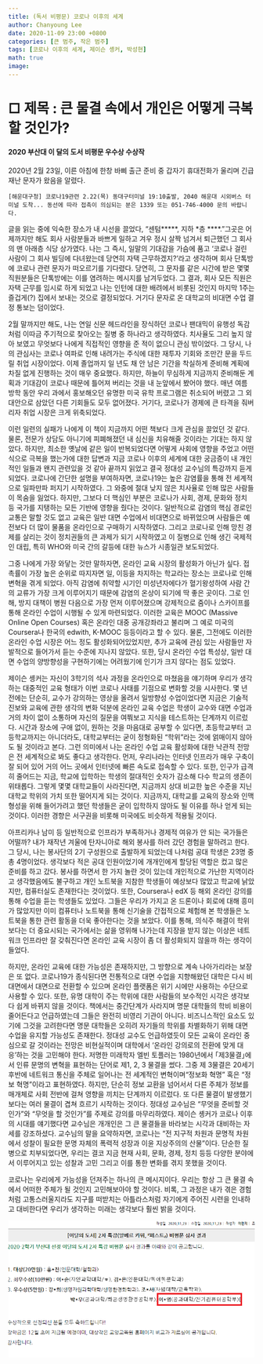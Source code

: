 ```yaml
---
title: (독서 비평문) 코로나 이후의 세계
author: Chanyoung Lee
date: 2020-11-09 23:00 +0800
categories: [큰 범주, 작은 범주]
tags: [코로나 이후의 세계, 제이슨 솅커, 박성현]
math: true
image: 
---
```


<H1> □ 제목 : 큰 물결 속에서 개인은 어떻게 극복할 것인가?</H1>
<H4>2020 부산대 이 달의 도서 비평문 우수상 수상작</H4>
2020년 2월 23일, 이른 아침에 한창 바삐 출근 준비 중 갑자기 휴대전화가 울리며 긴급 재난 문자가 왔음을 알렸다.

```
[해운대구청] 코로나19관련 2.22(목) 동대구터미널 19:10출발, 2040 해운대 시외버스 터미널 도착... 동선에 따라 접촉이 의심되는 분은 1339 또는 051-746-4000 문의 바랍니다.
```
<p>
    글을 읽는 중에 익숙한 장소가 내 시선을 끌었다, “센텀*****, 지하 *층 ****.”그곳은 어제까지만 해도 회사 사람분들과 바쁘게 일하고 겨우 정시 살짝 넘겨서 퇴근했던 그 회사의 맨 아래층 식당 상가였다. 나는 그 즉시, 일말의 기대감을 가슴에 품고 ‘코로나 걸린 사람이 그 회사 빌딩에 다녀왔는데 당연히 자택 근무하겠지?’라고 생각하며 회사 단톡방에 코로나 관련 문자가 떠오르기를 기다렸다. 당연히, 그 문자를 같은 시간에 받은 몇몇 직원분들은 단톡방에는 이를 염려하는 메시지를 남겨두었다. 그 결과, 회사 모든 직원은 자택 근무를 임시로 하게 되었고 나는 인턴에 대한 배려에서 비롯된 것인지 마지막 1주는 즐겁게(?) 집에서 보내는 것으로 결정되었다. 거기다 문자로 온 대학교의 비대면 수업 결정 통보는 덤이었다.</p>
2월 말까지만 해도, 나는 연일 신문 헤드라인을 장식하던 코로나 팬대믹이 유행성 독감처럼 이따금 주기적으로 찾아오는 질병 중 하나라고 생각하였다. 치사율도 그리 높지 않아 보였고 무엇보다 나에게 직접적인 영향을 준 적이 없으니 관심 밖이었다. 그 당시, 나의 관심사는 코로나 여파로 인해 내려가는 주식에 대한 재투자 기회와 조만간 문을 두드릴 취업 시장이었다. 이제 졸업까지 일 년도 채 안 남은 기간을 착실하게 준비해 계획에 차질 없게 진행하는 것이 매우 중요했다. 하지만, 하늘이 무심하게 지금까지 준비해둔 계획과 기대감이 코로나 때문에 틀어져 버리는 것을 내 눈앞에서 봤어야 했다. 매년 여름 방학 동안 우리 과에서 홍보해오던 유명한 미국 유학 프로그램은 취소되어 버렸고 그 외 대안으로 삼았던 다른 기회들도 모두 없어졌다. 거기다, 코로나가 경제에 큰 타격을 줘버리자 취업 시장은 크게 위축되었다.

이런 일련의 실패가 나에게 이 책이 지금까지 어떤 책보다 크게 관심을 끌었던 것 같다. 물론, 전문가 상담도 아니기에 피폐해졌던 내 심신을 치유해줄 것이라는 기대는 하지 않았다. 하지만, 최소한 옛날에 같은 일이 반복되었다면 어떻게 사회에 영향을 주었고 어떤 식으로 극복을 했는가에 대한 답변과 지금 코로나 이후의 세계에 대한 궁금증이 내 개인적인 일들과 왠지 관련있을 것 같아 끝까지 읽었고 결국 정대성 교수님의 특강까지 듣게 되었다.
코로나에 간단한 설명을 부여하자면, 코로나19는 높은 감염률을 통해 전 세계적으로 일파만파 퍼지기 시작하였다. 그 와중에 절대 낮지 않은 치사율로 인해 많은 사람들이 목숨을 잃었다. 하지만, 그보다 더 핵심인 부분은 코로나가 사회, 경제, 문화와 정치 등 국가를 지탱하는 모든 기반에 영향을 줬다는 것이다. 일반적으로 감염의 핵심 경로인 교통은 말할 것도 없고 교육은 일반 대면 수업에서 비대면으로 바뀌었으며 사람들은 예전보다 더 많이 물품을 온라인으로 구매하기 시작하였다. 그리고 코로나로 인해 망친 경제를 살리는 것이 정치권들의 큰 과제가 되기 시작하였고 이 질병으로 인해 생긴 국제적인 대립, 특히 WHO와 미국 간의 갈등에 대한 뉴스가 시종일관 보도되었다.

그중 나에게 가장 와닿는 것만 말하자면, 온라인 교육 시장의 활성화가 아닌가 싶다. 접촉률이 가장 높은 순위로 따지자면 일, 이등을 차지하는 학교라는 장소는 코로나로 인해 변혁을 겪게 되었다. 아직 감염에 취약할 시기인 미성년자에다가 혈기왕성하여 사람 간의 교류가 가장 크게 이루어지기 때문에 감염의 온상이 되기에 딱 좋은 곳이다. 그로 인해, 방지 대책이 병원 다음으로 가장 먼저 이루어졌으며 강제적으로 줌이나 스카이프를 통해 온라인 수업이 시행될 수 있게 마련되었다. 이러한 교육은 MOOC (Massive Online Open Courses) 혹은 온라인 대중 공개강좌라고 불리며 그 예로 미국의 Coursera나 한국의 edwith, K-MOOC 등등이라고 할 수 있다. 물론, 그전에도 이러한 온라인 수업 시장은 어느 정도 활성화되어있었지만, 추가 교육에 관심 있는 사람들만 자발적으로 들어가서 듣는 수준에 지나지 않았다. 또한, 당시 온라인 수업 특성상, 일반 대면 수업의 양방향성을 구현하기에는 어려웠기에 인기가 크지 않다는 점도 있었다.

제이슨 솅커는 자신이 3학기의 석사 과정을 온라인으로 마쳤음을 얘기하며 우리가 생각하는 대중적인 교육 형태가 이번 코로나 사태를 기점으로 변화할 것을 시사한다. 몇 년 전에는 단순히, 교수가 강의하는 영상을 올려서 일방향성 수업이었다면 지금은 기술적 진보와 교육에 관한 생각의 변화 덕분에 온라인 교육 수업은 학생이 교수와 대면 수업과 거의 차이 없이 소통하며 자신의 질문을 여쭤보고 지식을 테스트하는 단계까지 이르렀다. 시간과 장소에 구애 없이, 원하는 것을 마음대로 공부할 수 있다면, 초등학교부터 고등학교까지는 아니더라도, 대학교부터는 굳이 정형화된 “학위”라는 것에 얽매이지 않아도 될 것이라고 본다.
그런 의미에서 나는 온라인 수업 교육 활성화에 대한 낙관적 전망은 전 세계적으로 봐도 좋다고 생각한다. 먼저, 우리나라는 인터넷 인프라가 매우 구축이 잘 되어 있어 거의 어느 곳에서 인터넷에 빠른 속도로 접속할 수 있다. 또한, 인구가 급격히 줄어드는 지금, 학교에 입학하는 학생의 절대적인 숫자가 감소해 다수 학교의 생존이 위태롭다. 그렇게 몇몇 대학교들이 사라진다면, 지금까지 상대 비교한 높은 수준을 지닌 대학교 학위의 가치 또한 떨어지게 되는 것이다. 지금까지, 대학교를 교육의 장소와 인맥 형성을 위해 들어가려고 했던 학생들은 굳이 입학하지 않아도 될 이유를 하나 얻게 되는 것이다. 이러한 경향은 서구권을 비롯해 미국에도 비슷하게 적용될 것이다.

아프리카나 남미 등 일반적으로 인프라가 부족하거나 경제적 여유가 안 되는 국가들은 어떨까? 내가 재작년 겨울에 탄자니아로 해외 봉사를 하러 갔던 경험을 말하려고 한다. 그 당시, 나는 봉사단의 2기 구성원으로 출발하게 되었는데 나처럼 공대 학생은 23명 중 총 4명이었다. 생각보다 적은 공대 인원이었기에 개개인에게 할당된 역할은 컸고 많은 준비를 하고 갔다. 봉사를 하면서 한 가지 놀란 것이 있는데 개인적으로 가난한 지역이라고 생각했음에도 불구하고 개인 노트북을 지참한 학생들이 예상보다 많았고 학교에 낡았지만, 컴퓨터실도 존재한다는 것이었다. 또한, Coursera나 edX 등 해외 온라인 강의를 통해 수업을 듣는 학생들도 있었다. 그들은 우리가 가지고 온 드론이나 회로에 대해 흥미가 많았지만 이미 컴퓨터나 노트북을 통해 신기술을 간접적으로 체험해 본 학생들은 노트북을 통한 관련 활동을 더욱 좋아한다는 것을 보았다. 이를 통해, 의식주 해결이 학위보다는 더 중요시되는 국가에서는 삶을 영위해 나가는데 지장을 받지 않는 이상은 네트워크 인프라만 잘 갖춰진다면 온라인 교육 시장이 좀 더 활성화되지 않을까 하는 생각이 들었다.

하지만, 온라인 교육에 대한 가능성은 존재하지만, 그 방향으로 계속 나아가리라는 보장은 또 없다. 코로나19가 종식된다면 전통적으로 대면 수업을 지향해왔던 대학은 다시 비대면에서 대면으로 전환할 수 있으며 온라인 플랫폼은 위기 시에만 사용하는 수단으로 사용할 수 있다. 또한, 유명 대학이 주는 학위에 대한 사람들의 보수적인 시각은 생각보다 쉽게 바뀌지 않을 것이다. 책에서는 중간단계가 사라지며 명문 대학들의 학비 비용이 줄어든다고 언급하였는데 그들은 완전히 비영리 기관이 아니다. 비즈니스적인 요소도 있기에 그것을 고려한다면 명문 대학들은 오히려 자기들의 학위를 차별화하기 위해 대면 수업을 유지할 가능성도 존재한다. 정대성 교수도 언급하였듯이 모든 교육이 온라인 중심으로 갈 것이라는 전망은 비현실적이며 대학에서 ‘온라인 강의로의 전환에 맞게 대응’하는 것을 고민해야 한다.
저명한 미래학자 엘빈 토플러는 1980년에서 ｢제3물결｣에서 인류 문명의 변혁을 표현하는 단어로 제1, 2, 3 물결을 썼다. 그중 제 3물결은 20세기 후반에 네트워크 통신을 주체로 일어나는 전 세계적인 변혁이며“정보화 혁명” 혹은 “정보 혁명”이라고 표현하였다. 하지만, 단순히 정보 교환을 넘어서서 다른 주체가 정보를 매개체로 사회 전반에 걸쳐 영향을 끼치는 단계까지 이르렀다. 또 다른 물결이 발생했기보다는 여러 물결이 겹쳐 흐르기 시작하는 것이다. 정대성 교수님은 “무엇을 준비할 것인가”와 “무엇을 할 것인가”를 주제로 강의를 마무리하였다. 제이슨 솅커가 코로나 이후의 시대를 얘기했다면 교수님은 개개인은 그 큰 물결들을 바라보는 시각과 대비하는 자세를 강조하셨다. 교수님의 말을 요약하자면, 코로나는 “전 지구적 차원과 문명적 차원에서 성찰이 필요한 문명 자체의 폭력적 성장과 이윤 지상주의의 산물”이다. 단순한 질병으로 치부되었다면, 우리는 결코 지금 현재 사회, 문화, 경제, 정치 등등 다양한 분야에서 이루어지고 있는 성찰과 고민 그리고 이를 통한 변화를 겪지 못했을 것이다.

코로나는 우리에게 가능성을 던져주는 하나의 큰 메시지이다. 우리는 항상 그 큰 물결 속에서 어떠한 주체가 될 것인지 고민해보아야 할 것이다. 비록, 그 과정은 내가 겪은 경험처럼 고통스러울지라도 지구를 떠받치는 아틀라스처럼 자기에게 주어진 시련을 인내하고 대비한다면 우리가 생각하는 미래는 생각보다 훨씬 밝을 것이다.

![2차 수상](/assets/img/sample/Book_Reward_2.png)